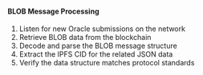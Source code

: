 #### BLOB Message Processing
1. Listen for new Oracle submissions on the network
2. Retrieve BLOB data from the blockchain
3. Decode and parse the BLOB message structure
4. Extract the IPFS CID for the related JSON data
5. Verify the data structure matches protocol standards
